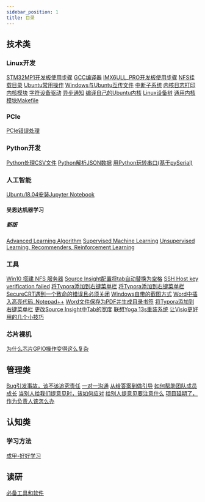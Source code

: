 ```yaml
---
sidebar_position: 1
title: 目录
---
```





## 技术类
### Linux开发
<a href=./技术类/Linux开发/ATK_STM32MP1开发板使用步骤.md title=STM32MP1开发板使用步骤>STM32MP1开发板使用步骤</a>
<a href=./技术类/Linux开发/gcc.md title=GCC编译器>GCC编译器</a>
<a href=./技术类/Linux开发/IMX6ULL_PRO开发板使用步骤.md title=IMX6ULL_PRO开发板使用步骤>IMX6ULL_PRO开发板使用步骤</a>
<a href=./技术类/Linux开发/NFS挂载目录.md title=NFS挂载目录>NFS挂载目录</a>
<a href=./技术类/Linux开发/Ubuntu常用操作.md title=Ubuntu常用操作>Ubuntu常用操作</a>
<a href=./技术类/Linux开发/Windows与Ubuntu互传文件.md title=Windows与Ubuntu互传文件>Windows与Ubuntu互传文件</a>
<a href=./技术类/Linux开发/中断子系统.md title=中断子系统>中断子系统</a>
<a href=./技术类/Linux开发/内核日志打印.md title=内核日志打印>内核日志打印</a>
<a href=./技术类/Linux开发/内核模块.md title=内核模块>内核模块</a>
<a href=./技术类/Linux开发/字符设备驱动.md title=字符设备驱动>字符设备驱动</a>
<a href=./技术类/Linux开发/异步通知.md title=异步通知>异步通知</a>
<a href=./技术类/Linux开发/编译自己的Ubuntu内核.md title=编译自己的Ubuntu内核>编译自己的Ubuntu内核</a>
<a href=./技术类/Linux开发/设备树.md title=Linux设备树>Linux设备树</a>
<a href=./技术类/Linux开发/通用的内核模块Makefile.md title=通用内核模块Makefile>通用内核模块Makefile</a>
### PCIe
<a href=./技术类/PCIe/PCIe错误处理.md title=PCIe错误处理>PCIe错误处理</a>
### Python开发
<a href=./技术类/Python开发/Python处理CSV文件.md title=Python处理CSV文件>Python处理CSV文件</a>
<a href=./技术类/Python开发/Python解析JSON数据.md title=Python解析JSON数据>Python解析JSON数据</a>
<a href=./技术类/Python开发/用Python玩转串口-基于pySerial.md title=用Python玩转串口(基于pySerial)>用Python玩转串口(基于pySerial)</a>
### 人工智能
<a href=./技术类/人工智能/Ubuntu1804安装JupyterNotebook.md title=Ubuntu18.04安装Jupyter%20Notebook>Ubuntu18.04安装Jupyter Notebook</a>
#### 吴恩达机器学习
##### 新版
<a href=./技术类/人工智能/吴恩达机器学习/新版/AdvancedLearningAlgorithm.md title=Advanced%20Learning%20Algorithm>Advanced Learning Algorithm</a>
<a href=./技术类/人工智能/吴恩达机器学习/新版/SupervisedMachineLearning.md title=Supervised%20Machine%20Learning>Supervised Machine Learning</a>
<a href=./技术类/人工智能/吴恩达机器学习/新版/UnsupervisedLearningRecommenders.md title=Unsupervised%20Learning,%20Recommenders,%20Reinforcement%20Learning>Unsupervised Learning, Recommenders, Reinforcement Learning</a>
### 工具
<a href=./技术类/工具/haneWIN搭建Win10NFS服务器.md title=Win10%20搭建%20NFS%20服务器>Win10 搭建 NFS 服务器</a>
<a href=./技术类/工具/SI4.0配置将tab自动替换为空格.md title=Source%20Insight配置将tab自动替换为空格>Source Insight配置将tab自动替换为空格</a>
<a href=./技术类/工具/SSHHostkeyverificationfailed.md title=SSH%20Host%20key%20verification%20failed>SSH Host key verification failed</a>
<a href=./技术类/工具/vscode嵌入式Linux环境搭建.md title=将Typora添加到右键菜单栏>将Typora添加到右键菜单栏</a>
<a href=./技术类/工具/vscode显示空格和制表符.md title=将Typora添加到右键菜单栏>将Typora添加到右键菜单栏</a>
<a href=./技术类/工具/Win10SecureCRT遇到一个致命的错误且必须关闭.md title=SecureCRT遇到一个致命的错误且必须关闭>SecureCRT遇到一个致命的错误且必须关闭</a>
<a href=./技术类/工具/windows自带的截图方式.md title=Windows自带的截图方式>Windows自带的截图方式</a>
<a href=./技术类/工具/Word中插入高亮代码-Notepad++.md title=Word中插入高亮代码_Notepad++>Word中插入高亮代码_Notepad++</a>
<a href=./技术类/工具/Word文件保存为PDF并生成目录书签.md title=Word文件保存为PDF并生成目录书签>Word文件保存为PDF并生成目录书签</a>
<a href=./技术类/工具/将Typora添加到右键菜单.md title=将Typora添加到右键菜单栏>将Typora添加到右键菜单栏</a>
<a href=./技术类/工具/更改SI4.0中Tab的宽度.md title=更改Source%20Insight中Tab的宽度>更改Source Insight中Tab的宽度</a>
<a href=./技术类/工具/联想Yoga13s重装系统.md title=联想Yoga%2013s重装系统>联想Yoga 13s重装系统</a>
<a href=./技术类/工具/让Visio更好用的几个小技巧.md title=让Visio更好用的几个小技巧>让Visio更好用的几个小技巧</a>
### 芯片裸机
<a href=./技术类/芯片裸机/为什么芯片GPIO操作变得这么复杂.md title=为什么芯片GPIO操作变得这么复杂>为什么芯片GPIO操作变得这么复杂</a>



## 管理类
<a href=./管理类/Bug引发事故，该不该追究责任.md title=Bug引发事故，该不该追究责任>Bug引发事故，该不该追究责任</a>
<a href=./管理类/一对一沟通.md title=一对一沟通>一对一沟通</a>
<a href=./管理类/从给答案到做引导.md title=从给答案到做引导>从给答案到做引导</a>
<a href=./管理类/如何帮助团队成员成长.md title=如何帮助团队成员成长>如何帮助团队成员成长</a>
<a href=./管理类/当别人给我们提意见时，该如何应对.md title=当别人给我们提意见时，该如何应对>当别人给我们提意见时，该如何应对</a>
<a href=./管理类/给别人提意见要注意些什么.md title=给别人提意见要注意什么>给别人提意见要注意什么</a>
<a href=./管理类/项目延期了，作为负责人该怎么办.md title=项目延期了，作为负责人该怎么办>项目延期了，作为负责人该怎么办</a>



## 认知类
### 学习方法
<a href=./认知类/学习方法/成甲_好好学习.md title=成甲-好好学习>成甲-好好学习</a>



## 读研
<a href=./读研/必备工具和软件.md title=必备工具和软件>必备工具和软件</a>
